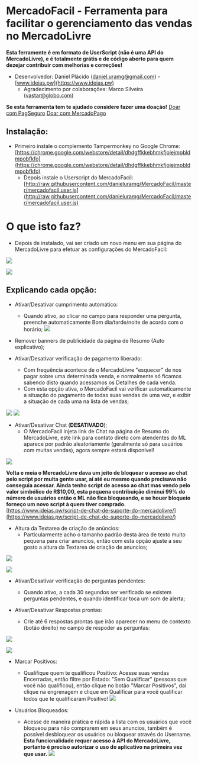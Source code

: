 
# MercadoFacil - Ferramenta para facilitar o gerenciamento das vendas no MercadoLivre
**Esta ferramente é em formato de UserScript (não é uma API do MercadoLivre), e é totalmente grátis e de código aberto para quem dezejar contribuir com melhorias e correções!**

- Desenvolvedor: Daniel Plácido (daniel.uramg@gmail.com) - [www.ideias.pw](https://www.ideias.pw)
  - Agradecimento por colaborações: Marco Silveira (vastar@globo.com)

**Se esta ferramenta tem te ajudado considere fazer uma doação!**
[Doar com PagSeguro](https://pagseguro.uol.com.br/checkout/v2/donation.html?currency=BRL&receiverEmail=daniel.uramg@gmail.com)
[Doar com MercadoPago](https://www.mercadopago.com/mlb/checkout/start?pref_id=152504742-5ace1e3c-2f5b-455f-bc11-00cff180a598)

## Instalação:
- Primeiro instale o complemento Tampermonkey no Google Chrome: [https://chrome.google.com/webstore/detail/dhdgffkkebhmkfjojejmpbldmpobfkfo](https://chrome.google.com/webstore/detail/dhdgffkkebhmkfjojejmpbldmpobfkfo)  
  - Depois instale o Userscript do MercadoFacil: [http://raw.githubusercontent.com/danieluramg/MercadoFacil/master/mercadofacil.user.js](http://raw.githubusercontent.com/danieluramg/MercadoFacil/master/mercadofacil.user.js)

# O que isto faz?
- Depois de instalado, vai ser criado um novo menu em sua página do MercadoLivre para efetuar as configurações do MercadoFacil:

![](https://mercadofacil.ideias.pw/imagens/menu.png)

![](https://mercadofacil.ideias.pw/imagens/config.png)

## Explicando cada opção:
- Ativar/Desativar cumprimento automático:
  - Quando ativo, ao clicar no campo para responder uma pergunta, preenche automaticamente Bom dia/tarde/noite de acordo com o horário;
![](https://mercadofacil.ideias.pw/imagens/cumprimento.png)

- Remover banners de publicidade da página de Resumo (Auto explicativo);

- Ativar/Desativar verificação de pagamento liberado:
  - Com frequência acontece de o MercadoLivre "esquecer" de nos pagar sobre uma determinada venda, e normalmente só ficamos sabendo disto quando acessamos os Detalhes de cada venda.
  - Com esta opção ativa, o MercadoFacil vai verificar automaticamente a situação do pagamento de todas suas vendas de uma vez, e exibir a situação de cada uma na lista de vendas;

![](https://mercadofacil.ideias.pw/imagens/pgto_bloq1.png)
![](https://mercadofacil.ideias.pw/imagens/pgto_bloq2.png)

- Ativar/Desativar Chat (**DESATIVADO**);
  - O MercadoFacil injeta link de  Chat na página de Resumo do MercadoLivre, este link para contato direto com atendentes do ML aparece por padrão aleatoriamente (geralmente só para usuários com muitas vendas), agora sempre estará disponível!
  
![](https://mercadofacil.ideias.pw/imagens/chat.png)

**Volta e meia o MercadoLivre dava um jeito de bloquear o acesso ao chat pelo script por muita gente usar, aí até eu mesmo quando precisava não conseguia acessar.
Ainda tenho script de acesso ao chat mas vendo pelo valor simbólico de R$10,00, esta pequena contribuição diminui 99% do número de usuários então o ML não fica bloqueando, e se houer bloqueio forneço um novo script à quem tiver comprado.**
[https://www.ideias.pw/script-de-chat-de-suporte-do-mercadolivre/](https://www.ideias.pw/script-de-chat-de-suporte-do-mercadolivre/)

- Altura da Textarea de criação de anúncios:
  - Particularmente acho o tamanho padrão desta área de texto muito pequena para criar anuncios, então com esta opção ajuste a seu gosto a altura da Textarea de criação de anuncios;
 
![](https://mercadofacil.ideias.pw/imagens/textarea.png)

![](https://mercadofacil.ideias.pw/imagens/textarea_depois.png)

- Ativar/Desativar verificação de perguntas pendentes:
  - Quando ativo, a cada 30 segundos ser verificado se existem perguntas pendentes, e quando identificar toca um som de alerta;

- Ativar/Desativar Respostas prontas:
  - Crie até 6 respostas prontas que irão aparecer no menu de contexto (botão direito) no campo de respoder as perguntas:
 
![](https://mercadofacil.ideias.pw/imagens/respostas.png)

![](https://mercadofacil.ideias.pw/imagens/respostas2.png)

- Marcar Positivos:
  - Qualifique quem te qualificou Positivo: Acesse suas vendas Encerradas, então filtre por Estado: "Sem Qualificar" (pessoas que você não qualificou), então clique no botão "Marcar Positivos", daí clique na engrenagem e clique em Qualificar para você qualificar todos que te qualificaram Positivo!
  ![](https://mercadofacil.ideias.pw/imagens/marcarpositivos.png)
  
 - Usuários Bloqueados:
   - Acesse de maneira prática e rápida a lista com os usuários que você bloqueou para não comprarem em seus anuncios, também é possível desbloquear os usuários ou bloquear através do Username. 
  **Esta funcionalidade requer acesso à API do MercadoLivre, portanto é preciso autorizar o uso do aplicativo na primeira vez que usar.**
   ![](https://mercadofacil.ideias.pw/imagens/lockusers.png)

